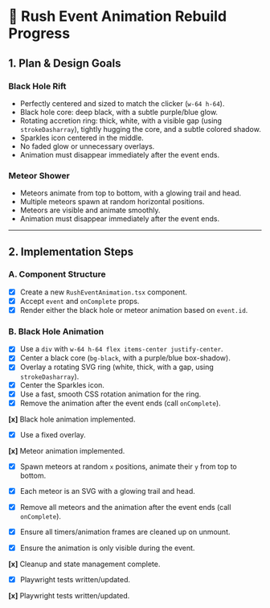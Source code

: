 # 🚀 Rush Event Animation Rebuild Progress

## 1. Plan & Design Goals

### Black Hole Rift
- Perfectly centered and sized to match the clicker (`w-64 h-64`).
- Black hole core: deep black, with a subtle purple/blue glow.
- Rotating accretion ring: thick, white, with a visible gap (using `strokeDasharray`), tightly hugging the core, and a subtle colored shadow.
- Sparkles icon centered in the middle.
- No faded glow or unnecessary overlays.
- Animation must disappear immediately after the event ends.

### Meteor Shower
- Meteors animate from top to bottom, with a glowing trail and head.
- Multiple meteors spawn at random horizontal positions.
- Meteors are visible and animate smoothly.
- Animation must disappear immediately after the event ends.

---

## 2. Implementation Steps

### A. Component Structure
- [x] Create a new `RushEventAnimation.tsx` component.
- [x] Accept `event` and `onComplete` props.
- [x] Render either the black hole or meteor animation based on `event.id`.

### B. Black Hole Animation
- [x] Use a `div` with `w-64 h-64 flex items-center justify-center`.
- [x] Center a black core (`bg-black`, with a purple/blue box-shadow).
- [x] Overlay a rotating SVG ring (white, thick, with a gap, using `strokeDasharray`).
- [x] Center the Sparkles icon.
- [x] Use a fast, smooth CSS rotation animation for the ring.
- [x] Remove the animation after the event ends (call `onComplete`).

**[x]** Black hole animation implemented.

- [x] Use a fixed overlay.

**[x]** Meteor animation implemented.

- [x] Spawn meteors at random `x` positions, animate their `y` from top to bottom.
- [x] Each meteor is an SVG with a glowing trail and head.
- [x] Remove all meteors and the animation after the event ends (call `onComplete`).

- [x] Ensure all timers/animation frames are cleaned up on unmount.
- [x] Ensure the animation is only visible during the event.

**[x]** Cleanup and state management complete.

- [x] Playwright tests written/updated.

**[x]** Playwright tests written/updated.